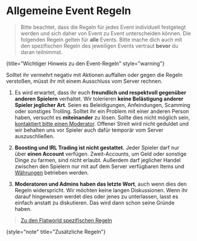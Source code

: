 [support]: support.md "Support, Erstattungen & Bugreport"

[economy]: economy.md "Economy-System"

# Allgemeine Event Regeln

> Bitte beachtet, dass die Regeln für jedes Event individuell festgelegt werden und sich daher
> von Event zu Event unterscheiden können. Die folgenden Regeln gelten für **alle** Events.
> Bitte mache dich auch mit den spezifischen Regeln des jeweiligen Events vertraut **bevor** du
> daran teilnimmst.
>
{title="Wichtiger Hinweis zu den Event-Regeln" style="warning"}

Solltet ihr vermehrt negativ mit Aktionen auffallen oder gegen die Regeln verstoßen, müsst ihr
mit einem Ausschluss vom Server rechnen.

1. Es wird erwartet, dass ihr euch **freundlich und respektvoll gegenüber anderen Spielern**
   verhaltet. Wir tolerieren **keine Belästigung anderer Spieler jeglicher Art**. Seien es
   Beleidigungen, Anfeindungen, Scamming oder sonstiges Trolling. Solltet ihr ein Problem mit einer anderen Person
   haben, versucht es **miteinander** zu lösen. Sollte dies nicht möglich sein,
   [kontaktiert bitte einen Moderator][support]. Offener Streit wird nicht geduldet und wir behalten
   uns vor Spieler auch dafür temporär vom Server auszuschließen.

2. **Boosting und IRL Trading ist nicht gestattet.** Jeder Spieler darf nur über **einen Account**
   verfügen. Zweit-Accounts, um Geld oder sonstige Dinge zu farmen, sind nicht erlaubt. Außerdem darf
   jeglicher Handel zwischen den Spielern nur mit auf dem Server verfügbaren Items
   und [Währungen][economy]
   betrieben werden.

3. **Moderatoren und Admins haben das letzte Wort**, auch wenn dies den Regeln widerspricht. Wir
   möchten keine langen Diskussionen. Wenn ihr darauf hingewiesen werdet dies oder jenes zu
   unterlassen, lasst es einfach anstatt zu diskutieren. Das wird dann schon seine Gründe haben.

> [Zu den Flatworld spezifischen Regeln](flatworld.md#rules "Flatworld spezifische Event Regeln")
> 
{style="note" title="Zusätzliche Regeln"}

<seealso>
<category ref="events">
<a href="building-event.md" />
<a href="flatworld.md" />
<a href="stoneblock-event.md" />
<a href="anarchy-event.md" />
</category>
</seealso>
